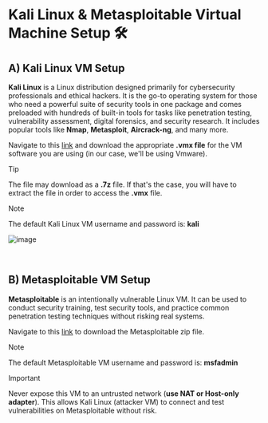 # Kali Linux & Metasploitable Virtual Machine Setup 🛠️

## A) Kali Linux VM Setup

**Kali Linux** is a Linux distribution designed primarily for cybersecurity professionals and ethical hackers. It is the go-to operating system for those who need a powerful suite of security tools in one package and comes preloaded with hundreds of built-in tools for tasks like penetration testing, vulnerability assessment, digital forensics, and security research. It includes popular tools like **Nmap**, **Metasploit**, **Aircrack-ng**, and many more.

Navigate to this [link](https://www.kali.org/get-kali/#kali-virtual-machines) and download the appropriate **.vmx file** for the VM software you are using (in our case, we'll be using Vmware).

> [!TIP]
> The file may download as a **.7z** file. If that's the case, you will have to extract the file in order to access the **.vmx** file.

> [!NOTE]
> The default Kali Linux VM username and password is: **kali**

![image](https://github.com/user-attachments/assets/42fd3055-6261-46fa-996c-403ddd0727de)

</br>

## B) Metasploitable VM Setup

**Metasploitable** is an intentionally vulnerable Linux VM. It can be used to conduct security training, test security tools, and practice common penetration testing techniques without risking real systems.

Navigate to this [link](https://sourceforge.net/projects/metasploitable/) to download the Metasploitable zip file.

> [!NOTE]
> The default Metasploitable VM username and password is: **msfadmin**

> [!IMPORTANT]
> Never expose this VM to an untrusted network (**use NAT or Host-only adapter**). This allows Kali Linux (attacker VM) to connect and test vulnerabilities on Metasploitable without risk.
